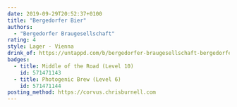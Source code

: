 ```yaml
---
date: 2019-09-29T20:52:37+0100
title: "Bergedorfer Bier"
authors:
  - "Bergedorfer Braugesellschaft"
rating: 4
style: Lager - Vienna
drink_of: https://untappd.com/b/bergedorfer-braugesellschaft-bergedorfer-bier/155644
badges:
  - title: Middle of the Road (Level 10)
    id: 571471143
  - title: Photogenic Brew (Level 6)
    id: 571471144
posting_method: https://corvus.chrisburnell.com
---
```


